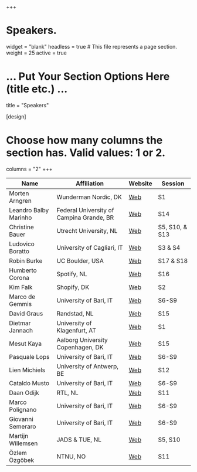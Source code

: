 +++
# Speakers.
widget = "blank"
headless = true  # This file represents a page section.
weight = 25
active = true 

# ... Put Your Section Options Here (title etc.) ...
title = "Speakers"

[design]
  # Choose how many columns the section has. Valid values: 1 or 2.
  columns = "2"
+++

| Name                  | Affiliation                              | Website                                                                        | Session        |
|-----------------------|------------------------------------------|--------------------------------------------------------------------------------|----------------|
| Morten Arngren        | Wunderman Nordic, DK                     | [Web](https://www.linkedin.com/in/arngren/)                                    | S1             |
| Leandro Balby Marinho | Federal University of Campina Grande, BR | [Web](https://leandro.lsd.ufcg.edu.br/)                                        | S14            |
| Christine Bauer       | Utrecht University, NL                   | [Web](https://www.christinebauer.eu/)                                          | S5, S10, & S13 |
| Ludovico Boratto      | University of Cagliari, IT               | [Web](https://www.ludovicoboratto.com/)                                        | S3 & S4        |
| Robin Burke           | UC Boulder, USA                          | [Web](https://www.colorado.edu/cmci/people/college-leadership/robin-burke)     | S17 & S18      |
| Humberto Corona       | Spotify, NL                              | [Web](https://www.linkedin.com/in/humberto-corona/)                            | S16            |
| Kim Falk              | Shopify, DK                              | [Web](https://kimfalk.org/)                                                    | S2             |
| Marco de Gemmis       | University of Bari, IT                   | [Web](https://www.di.uniba.it/~swap/index.php?n=Membri.Degemmis)               | S6-S9          |
| David Graus           | Randstad, NL                             | [Web](https://graus.nu/)                                                       | S15            |
| Dietmar Jannach       | University of Klagenfurt, AT             | [Web](https://www.aau.at/en/aics/research-groups/infsys/team/dietmar-jannach/) | S1             |
| Mesut Kaya            | Aalborg University Copenhagen, DK         | [Web](https://mesutkaya.github.io/)                                            | S15            |
| Pasquale Lops         | University of Bari, IT                   | [Web](http://www.di.uniba.it/~swap/index.php?n=Membri.Lops)                    | S6-S9          |
| Lien Michiels         | University of Antwerp, BE                | [Web](https://www.uantwerpen.be/en/staff/lien-michiels/)                       | S12            |
| Cataldo Musto         | University of Bari, IT                   | [Web](http://www.di.uniba.it/~swap/index.php?n=Membri.CataldoMusto)            | S6-S9          |
| Daan Odijk            | RTL, NL                                  | [Web](https://www.linkedin.com/in/dodijk/)                  | S11            |
| Marco Polignano       | University of Bari, IT                   | [Web](http://www.di.uniba.it/~swap/index.php?n=Membri.MarcoPolignano)                | S6-S9          |
| Giovanni Semeraro     | University of Bari, IT                   | [Web](http://www.di.uniba.it/~swap/index.php?n=Membri.Semeraro)                | S6-S9          |
| Martijn Willemsen     | JADS & TUE, NL                           | [Web](https://martijnwillemsen.nl/)                                            | S5, S10        |
| Özlem Özgöbek         | NTNU, NO                                 | [Web](https://www.ntnu.edu/employees/ozlem.ozgobek)                            | S11            |